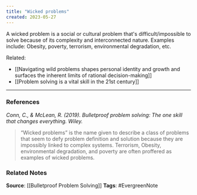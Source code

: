 ```yaml
---
title: "Wicked problems"
created: 2023-05-27
---
```


A wicked problem is a social or cultural problem that's difficult/impossible to solve because of its complexity and interconnected nature. Examples include: Obesity, poverty, terrorism, environmental degradation, etc. 

Related: 
- [[Navigating wild problems shapes personal identity and growth and surfaces the inherent limits of rational decision-making]]
- [[Problem solving is a vital skill in the 21st century]]

---
### References

*Conn, C., & McLean, R. (2019). Bulletproof problem solving: The one skill that changes everything. Wiley.*

> “Wicked problems” is the name given to describe a class of problems that seem to defy problem definition and solution because they are impossibly linked to complex systems. Terrorism, Obesity, environmental degradation, and poverty are often proffered as examples of wicked problems.

### Related Notes
**Source**: [[Bulletproof Problem Solving]]
**Tags**: #EvergreenNote
